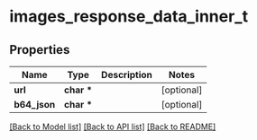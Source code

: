 # images_response_data_inner_t

## Properties
Name | Type | Description | Notes
------------ | ------------- | ------------- | -------------
**url** | **char \*** |  | [optional] 
**b64_json** | **char \*** |  | [optional] 

[[Back to Model list]](../README.md#documentation-for-models) [[Back to API list]](../README.md#documentation-for-api-endpoints) [[Back to README]](../README.md)


